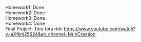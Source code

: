 Homework1: Done<br/>
Homework2: Done<br/>
Homework3: Done<br/>
Homework4: Done<br/>
Final Project: Tora tora ride https://www.youtube.com/watch?v=aXfknj25624&ab_channel=Mr.VCreation<br/>
